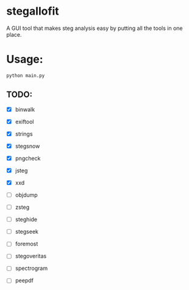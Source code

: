 # stegallofit

A GUI tool that makes steg analysis easy by putting all the tools in one place.

# Usage:

```bash
python main.py
```

## TODO:

- [x] binwalk
- [x] exiftool
- [x] strings
- [x] stegsnow
- [x] pngcheck
- [x] jsteg
- [x] xxd
- [ ] objdump
- [ ] zsteg
- [ ] steghide
- [ ] stegseek
- [ ] foremost
- [ ] stegoveritas
- [ ] spectrogram

- [ ] peepdf